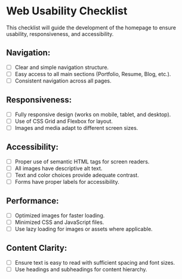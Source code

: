 # Web Usability Checklist

This checklist will guide the development of the homepage to ensure usability, responsiveness, and accessibility.

## Navigation:
- [ ] Clear and simple navigation structure.
- [ ] Easy access to all main sections (Portfolio, Resume, Blog, etc.).
- [ ] Consistent navigation across all pages.

## Responsiveness:
- [ ] Fully responsive design (works on mobile, tablet, and desktop).
- [ ] Use of CSS Grid and Flexbox for layout.
- [ ] Images and media adapt to different screen sizes.

## Accessibility:
- [ ] Proper use of semantic HTML tags for screen readers.
- [ ] All images have descriptive alt text.
- [ ] Text and color choices provide adequate contrast.
- [ ] Forms have proper labels for accessibility.

## Performance:
- [ ] Optimized images for faster loading.
- [ ] Minimized CSS and JavaScript files.
- [ ] Use lazy loading for images or assets where applicable.

## Content Clarity:
- [ ] Ensure text is easy to read with sufficient spacing and font sizes.
- [ ] Use headings and subheadings for content hierarchy.
